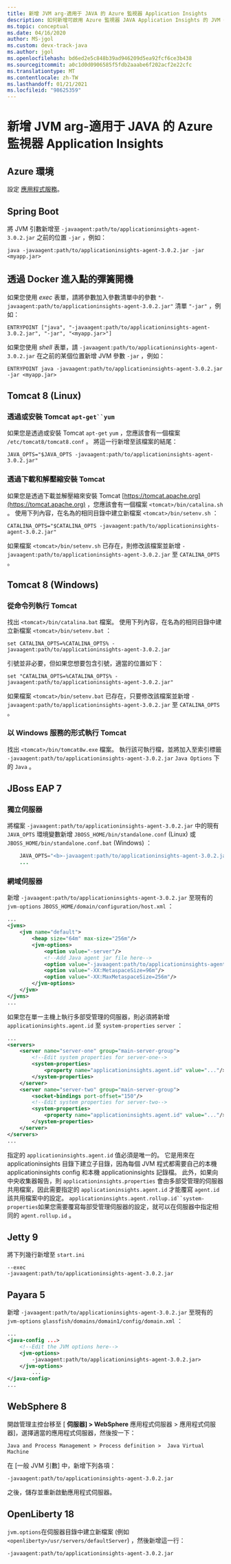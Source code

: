 ```yaml
---
title: 新增 JVM arg-適用于 JAVA 的 Azure 監視器 Application Insights
description: 如何新增可啟用 Azure 監視器 JAVA Application Insights 的 JVM 參數
ms.topic: conceptual
ms.date: 04/16/2020
author: MS-jgol
ms.custom: devx-track-java
ms.author: jgol
ms.openlocfilehash: bd6ed2e5c848b39ad946209d5ea92fcf6ce3b438
ms.sourcegitcommit: a0c1d0d0906585f5fdb2aaabe6f202acf2e22cfc
ms.translationtype: MT
ms.contentlocale: zh-TW
ms.lasthandoff: 01/21/2021
ms.locfileid: "98625359"
---
```

# <a name="adding-the-jvm-arg---azure-monitor-application-insights-for-java"></a>新增 JVM arg-適用于 JAVA 的 Azure 監視器 Application Insights



## <a name="azure-environments"></a>Azure 環境

設定 [應用程式服務](../../app-service/configure-language-java.md#set-java-runtime-options)。

## <a name="spring-boot"></a>Spring Boot

將 JVM 引數新增至 `-javaagent:path/to/applicationinsights-agent-3.0.2.jar` 之前的位置 `-jar` ，例如：

```
java -javaagent:path/to/applicationinsights-agent-3.0.2.jar -jar <myapp.jar>
```

## <a name="spring-boot-via-docker-entry-point"></a>透過 Docker 進入點的彈簧開機

如果您使用 *exec* 表單，請將參數加入參數清單中的參數 `"-javaagent:path/to/applicationinsights-agent-3.0.2.jar"` 清單 `"-jar"` ，例如：

```
ENTRYPOINT ["java", "-javaagent:path/to/applicationinsights-agent-3.0.2.jar", "-jar", "<myapp.jar>"]
```

如果您使用 *shell* 表單，請 `-javaagent:path/to/applicationinsights-agent-3.0.2.jar` 在之前的某個位置新增 JVM 參數 `-jar` ，例如：

```
ENTRYPOINT java -javaagent:path/to/applicationinsights-agent-3.0.2.jar -jar <myapp.jar>
```

## <a name="tomcat-8-linux"></a>Tomcat 8 (Linux) 

### <a name="tomcat-installed-via-apt-get-or-yum"></a>透過或安裝 Tomcat `apt-get``yum`

如果您是透過或安裝 Tomcat `apt-get` `yum` ，您應該會有一個檔案 `/etc/tomcat8/tomcat8.conf` 。  將這一行新增至該檔案的結尾：

```
JAVA_OPTS="$JAVA_OPTS -javaagent:path/to/applicationinsights-agent-3.0.2.jar"
```

### <a name="tomcat-installed-via-download-and-unzip"></a>透過下載和解壓縮安裝 Tomcat

如果您是透過下載並解壓縮來安裝 Tomcat [https://tomcat.apache.org](https://tomcat.apache.org) ，您應該會有一個檔案 `<tomcat>/bin/catalina.sh` 。  使用下列內容，在名為的相同目錄中建立新檔案 `<tomcat>/bin/setenv.sh` ：

```
CATALINA_OPTS="$CATALINA_OPTS -javaagent:path/to/applicationinsights-agent-3.0.2.jar"
```

如果檔案 `<tomcat>/bin/setenv.sh` 已存在，則修改該檔案並新增 `-javaagent:path/to/applicationinsights-agent-3.0.2.jar` 至 `CATALINA_OPTS` 。


## <a name="tomcat-8-windows"></a>Tomcat 8 (Windows) 

### <a name="running-tomcat-from-the-command-line"></a>從命令列執行 Tomcat

找出 `<tomcat>/bin/catalina.bat` 檔案。  使用下列內容，在名為的相同目錄中建立新檔案 `<tomcat>/bin/setenv.bat` ：

```
set CATALINA_OPTS=%CATALINA_OPTS% -javaagent:path/to/applicationinsights-agent-3.0.2.jar
```

引號並非必要，但如果您想要包含引號，適當的位置如下：

```
set "CATALINA_OPTS=%CATALINA_OPTS% -javaagent:path/to/applicationinsights-agent-3.0.2.jar"
```

如果檔案 `<tomcat>/bin/setenv.bat` 已存在，只要修改該檔案並新增 `-javaagent:path/to/applicationinsights-agent-3.0.2.jar` 至 `CATALINA_OPTS` 。

### <a name="running-tomcat-as-a-windows-service"></a>以 Windows 服務的形式執行 Tomcat

找出 `<tomcat>/bin/tomcat8w.exe` 檔案。  執行該可執行檔，並將加入至索引標籤 `-javaagent:path/to/applicationinsights-agent-3.0.2.jar` `Java Options` 下的 `Java` 。


## <a name="jboss-eap-7"></a>JBoss EAP 7

### <a name="standalone-server"></a>獨立伺服器

將檔案 `-javaagent:path/to/applicationinsights-agent-3.0.2.jar` 中的現有 `JAVA_OPTS` 環境變數新增 `JBOSS_HOME/bin/standalone.conf` (Linux) 或 `JBOSS_HOME/bin/standalone.conf.bat` (Windows) ：

```java    ...
    JAVA_OPTS="<b>-javaagent:path/to/applicationinsights-agent-3.0.2.jar</b> -Xms1303m -Xmx1303m ..."
    ...
```

### <a name="domain-server"></a>網域伺服器

新增 `-javaagent:path/to/applicationinsights-agent-3.0.2.jar` 至現有的 `jvm-options` `JBOSS_HOME/domain/configuration/host.xml` ：

```xml
...
<jvms>
    <jvm name="default">
        <heap size="64m" max-size="256m"/>
        <jvm-options>
            <option value="-server"/>
            <!--Add Java agent jar file here-->
            <option value="-javaagent:path/to/applicationinsights-agent-3.0.2.jar"/>
            <option value="-XX:MetaspaceSize=96m"/>
            <option value="-XX:MaxMetaspaceSize=256m"/>
        </jvm-options>
    </jvm>
</jvms>
...
```

如果您在單一主機上執行多部受管理的伺服器，則必須將新增 `applicationinsights.agent.id` 至 `system-properties` `server` ：

```xml
...
<servers>
    <server name="server-one" group="main-server-group">
        <!--Edit system properties for server-one-->
        <system-properties> 
            <property name="applicationinsights.agent.id" value="..."/>
        </system-properties>
    </server>
    <server name="server-two" group="main-server-group">
        <socket-bindings port-offset="150"/>
        <!--Edit system properties for server-two-->
        <system-properties>
            <property name="applicationinsights.agent.id" value="..."/> 
        </system-properties>
    </server>
</servers>
...
```

指定的 `applicationinsights.agent.id` 值必須是唯一的。 它是用來在 applicationinsights 目錄下建立子目錄，因為每個 JVM 程式都需要自己的本機 applicationinsights config 和本機 applicationinsights 記錄檔。 此外，如果向中央收集器報告，則 `applicationinsights.properties` 會由多部受管理的伺服器共用檔案，因此需要指定的 `applicationinsights.agent.id` 才能覆寫 `agent.id` 該共用檔案中的設定。 `applicationinsights.agent.rollup.id``system-properties`如果您需要覆寫每部受管理伺服器的設定，就可以在伺服器中指定相同的 `agent.rollup.id` 。


## <a name="jetty-9"></a>Jetty 9

將下列幾行新增至 `start.ini`

```
--exec
-javaagent:path/to/applicationinsights-agent-3.0.2.jar
```


## <a name="payara-5"></a>Payara 5

新增 `-javaagent:path/to/applicationinsights-agent-3.0.2.jar` 至現有的 `jvm-options` `glassfish/domains/domain1/config/domain.xml` ：

```xml
...
<java-config ...>
    <!--Edit the JVM options here-->
    <jvm-options>
        -javaagent:path/to/applicationinsights-agent-3.0.2.jar>
    </jvm-options>
        ...
</java-config>
...
```

## <a name="websphere-8"></a>WebSphere 8

開啟管理主控台移至 [ **伺服器] > WebSphere** 應用程式伺服器 > 應用程式伺服器]，選擇適當的應用程式伺服器，然後按一下： 

```
Java and Process Management > Process definition >  Java Virtual Machine
```
在 [一般 JVM 引數] 中，新增下列各項：
```
-javaagent:path/to/applicationinsights-agent-3.0.2.jar
```
之後，儲存並重新啟動應用程式伺服器。


## <a name="openliberty-18"></a>OpenLiberty 18

`jvm.options`在伺服器目錄中建立新檔案 (例如 `<openliberty>/usr/servers/defaultServer`) ，然後新增這一行：
```
-javaagent:path/to/applicationinsights-agent-3.0.2.jar
```
